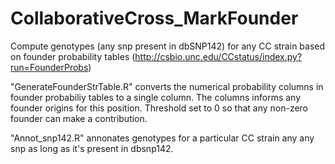 # CollaborativeCross_MarkFounder
Compute genotypes (any snp present in dbSNP142) for any CC strain based on founder probability tables (http://csbio.unc.edu/CCstatus/index.py?run=FounderProbs) 

"GenerateFounderStrTable.R" converts the numerical probability columns in founder probabiliy tables to a single column. The columns informs any founder origins for this position. Threshold set to 0 so that any non-zero founder can make a contribution.

"Annot_snp142.R" annonates genotypes for a particular CC strain any any snp as long as it's present in dbsnp142.
